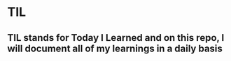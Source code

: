 # TIL 

## TIL stands for Today I Learned and on this repo, I will document all of my learnings in a daily basis
